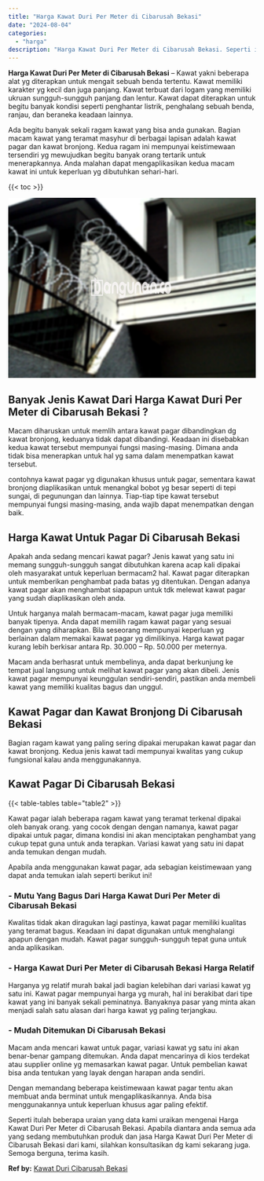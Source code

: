 ```yaml
---
title: "Harga Kawat Duri Per Meter di Cibarusah Bekasi"
date: "2024-08-04"
categories: 
  - "harga"
description: "Harga Kawat Duri Per Meter di Cibarusah Bekasi. Seperti itulah beberapa uraian yang data kami uraikan mengenai Harga Kawat Duri Per Meter di Cibarusah Bekasi..."
---
```


**Harga Kawat Duri Per Meter di Cibarusah Bekasi** – Kawat yakni beberapa alat yg diterapkan untuk mengait sebuah benda tertentu. Kawat memiliki karakter yg kecil dan juga panjang. Kawat terbuat dari logam yang memiliki ukruan sungguh-sungguh panjang dan lentur. Kawat dapat diterapkan untuk begitu banyak kondisi seperti penghantar listrik, penghalang sebuah benda, ranjau, dan beraneka keadaan lainnya.

Ada begitu banyak sekali ragam kawat yang bisa anda gunakan. Bagian macam kawat yang teramat masyhur di berbagai lapisan adalah kawat pagar dan kawat bronjong. Kedua ragam ini mempunyai keistimewaan tersendiri yg mewujudkan begitu banyak orang tertarik untuk menerapkannya. Anda malahan dapat mengaplikasikan kedua macam kawat ini untuk keperluan yg dibutuhkan sehari-hari.

{{< toc >}}

![Harga Kawat Duri Per Meter di Cibarusah Bekasi](/images/jual-kawat-murah29.png)

## Banyak Jenis Kawat Dari Harga Kawat Duri Per Meter di Cibarusah Bekasi ?

Macam diharuskan untuk memlih antara kawat pagar dibandingkan dg kawat bronjong, keduanya tidak dapat dibandingi. Keadaan ini disebabkan kedua kawat tersebut mempunyai fungsi masing-masing. Dimana anda tidak bisa menerapkan untuk hal yg sama dalam menempatkan kawat tersebut.

contohnya kawat pagar yg digunakan khusus untuk pagar, sementara kawat bronjong diaplikasikan untuk menangkal bobot yg besar seperti di tepi sungai, di pegunungan dan lainnya. Tiap-tiap tipe kawat tersebut mempunyai fungsi masing-masing, anda wajib dapat menempatkan dengan baik.

## Harga Kawat Untuk Pagar Di Cibarusah Bekasi

Apakah anda sedang mencari kawat pagar? Jenis kawat yang satu ini memang sungguh-sungguh sangat dibutuhkan karena acap kali dipakai oleh masyarakat untuk keperluan bermacam2 hal. Kawat pagar diterapkan untuk memberikan penghambat pada batas yg ditentukan. Dengan adanya kawat pagar akan menghambat siapapun untuk tdk melewat kawat pagar yang sudah diaplikasikan oleh anda.

Untuk harganya malah bermacam-macam, kawat pagar juga memiliki banyak tipenya. Anda dapat memilih ragam kawat pagar yang sesuai dengan yang diharapkan. Bila seseorang mempunyai keperluan yg berlainan dalam memakai kawat pagar yg dimilikinya. Harga kawat pagar kurang lebih berkisar antara Rp. 30.000 – Rp. 50.000 per meternya.

Macam anda berhasrat untuk membelinya, anda dapat berkunjung ke tempat jual langsung untuk melihat kawat pagar yang akan dibeli. Jenis kawat pagar mempunyai keunggulan sendiri-sendiri, pastikan anda membeli kawat yang memiliki kualitas bagus dan unggul.

## Kawat Pagar dan Kawat Bronjong Di Cibarusah Bekasi

Bagian ragam kawat yang paling sering dipakai merupakan kawat pagar dan kawat bronjong. Kedua jenis kawat tadi mempunyai kwalitas yang cukup fungsional kalau anda menggunakannya.

## Kawat Pagar Di Cibarusah Bekasi

{{< table-tables table="table2" >}}

Kawat pagar ialah beberapa ragam kawat yang teramat terkenal dipakai oleh banyak orang. yang cocok dengan dengan namanya, kawat pagar dipakai untuk pagar, dimana kondisi ini akan menciptakan penghambat yang cukup tepat guna untuk anda terapkan. Variasi kawat yang satu ini dapat anda temukan dengan mudah.

Apabila anda menggunakan kawat pagar, ada sebagian keistimewaan yang dapat anda temukan ialah seperti berikut ini!

### \- Mutu Yang Bagus Dari Harga Kawat Duri Per Meter di Cibarusah Bekasi

Kwalitas tidak akan diragukan lagi pastinya, kawat pagar memiliki kualitas yang teramat bagus. Keadaan ini dapat digunakan untuk menghalangi apapun dengan mudah. Kawat pagar sungguh-sungguh tepat guna untuk anda aplikasikan.

### \- Harga Kawat Duri Per Meter di Cibarusah Bekasi Harga Relatif

Harganya yg relatif murah bakal jadi bagian kelebihan dari variasi kawat yg satu ini. Kawat pagar mempunyai harga yg murah, hal ini berakibat dari tipe kawat yang ini banyak sekali peminatnya. Banyaknya pasar yang minta akan menjadi salah satu alasan dari harga kawat yg paling terjangkau.

### \- Mudah Ditemukan Di Cibarusah Bekasi

Macam anda mencari kawat untuk pagar, variasi kawat yg satu ini akan benar-benar gampang ditemukan. Anda dapat mencarinya di kios terdekat atau supplier online yg memasarkan kawat pagar. Untuk pembelian kawat bisa anda tentukan yang layak dengan harapan anda sendiri.

Dengan memandang beberapa keistimewaan kawat pagar tentu akan membuat anda berminat untuk mengaplikasikannya. Anda bisa menggunakannya untuk keperluan khusus agar paling efektif.

Seperti itulah beberapa uraian yang data kami uraikan mengenai Harga Kawat Duri Per Meter di Cibarusah Bekasi. Apabila diantara anda semua ada yang sedang membutuhkan produk dan jasa Harga Kawat Duri Per Meter di Cibarusah Bekasi dari kami, silahkan konsultasikan dg kami sekarang juga. Semoga berguna, terima kasih.

**Ref by:** [Kawat Duri Cibarusah Bekasi](https://id.wikipedia.org/wiki/Kawat)
